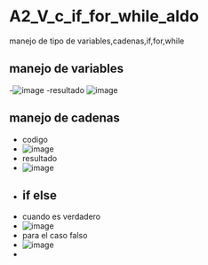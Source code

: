 # A2_V_c_if_for_while_aldo
manejo de tipo de variables,cadenas,if,for,while
## manejo de variables
-![image](https://github.com/user-attachments/assets/9bbd4f45-b74f-416d-b108-177da315d842)
-resultado
![image](https://github.com/user-attachments/assets/03cb8bfd-9283-4061-ba5a-42a666a8b64b)
## manejo de cadenas
- codigo
- ![image](https://github.com/user-attachments/assets/11c5a5b4-a42e-40e4-8b85-1c36a505e28b)
- resultado
- ![image](https://github.com/user-attachments/assets/417093a4-164f-4f3e-9bb4-05c4c49d2097)
- ## if else
- cuando es verdadero
- ![image](https://github.com/user-attachments/assets/7cb448ac-3976-4eab-ac3a-1e7d46c29b5a)
- para el caso falso
- ![image](https://github.com/user-attachments/assets/f93b38e4-8a1d-4de2-a293-ec3e0cc7e8e1)
- 


  

